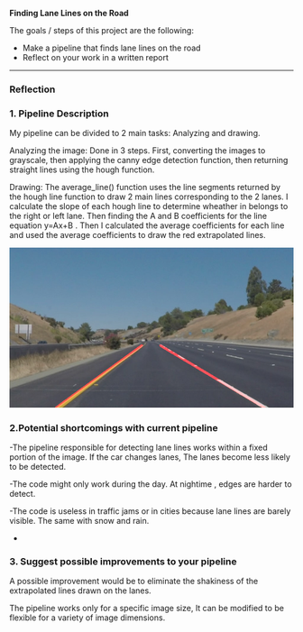 **Finding Lane Lines on the Road**

The goals / steps of this project are the following:
* Make a pipeline that finds lane lines on the road
* Reflect on your work in a written report



---

### Reflection

### 1. Pipeline Description

My pipeline can be divided to 2 main tasks: Analyzing and drawing.

Analyzing the image: Done in 3 steps. First, converting the images to grayscale, then applying the canny edge detection function, then returning straight lines using the hough function.

Drawing: The average_line() function uses the line segments returned by the hough line function to draw 2 main lines corresponding to the 2 lanes. I calculate the slope of each hough line to determine wheather in belongs to the right or left lane.
Then finding the A and B coefficients for the line equation y=Ax+B . Then I calculated the average coefficients for each line and used the average coefficients to draw the red extrapolated lines.
 

![example image](/examples/solidYellowCurve2.jpg)


### 2.Potential shortcomings with current pipeline

-The pipeline responsible for detecting lane lines works within a fixed portion of the image. If the car changes lanes, The lanes become less likely to be detected.

-The code might only work during the day. At nightime , edges are harder to detect.

-The code is useless in traffic jams or in cities because lane lines are barely visible. The same with snow and rain.

- 


### 3. Suggest possible improvements to your pipeline

A possible improvement would be to eliminate the shakiness of the extrapolated lines drawn on the lanes. 

The pipeline works only for a specific image size, It can be modified to be flexible for a variety of image dimensions. 
